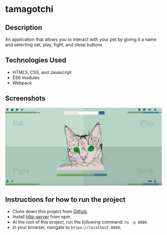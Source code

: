 # tamagotchi

## Description
An application that allows you to interact with your pet by giving it a name and selecting eat, play, fight, and sleep buttons

## Technologies Used

* HTML5, CSS, and Javascript
* ES6 modules
* Webpack

## Screenshots
![on load](https://raw.githubusercontent.com/aclai4067/tamagotchi/master/screenshots/tamagotchi-load.png)

## Instructions for how to run the project

* Clone down this project from [Github](https://github.com/aclai4067/tamagotchi).
* Install [http-server](https://www.npmjs.com/package/http-server) from npm.
* At the root of this project, run the following command: `hs -p 8080`.
* In your browser, navigate to `https://localhost:8080`;